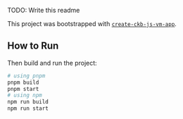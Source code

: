 TODO: Write this readme

This project was bootstrapped with [`create-ckb-js-vm-app`](https://github.com/nervosnetwork/ckb-js-vm).

## How to Run
Then build and run the project:

  ```bash
  # using pnpm
  pnpm build
  pnpm start
  # using npm
  npm run build
  npm run start
  ```
